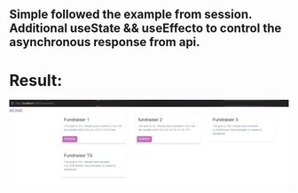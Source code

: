 ## Simple followed the example from session. Additional useState && useEffecto to control the asynchronous response from api. 

# Result: 
![Screenshot](res.png)